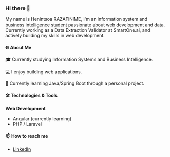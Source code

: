 ### Hi there 👋
My name is Henintsoa RAZAFINIME, I'm an information system and business intelligence student passionate about web development and data. Currently working as a Data Extraction Validator at SmartOne.ai, and actively building my skills in web development.

#### 🌐 About Me
🎓 Currently studying Information Systems and Business Intelligence.

💻 I enjoy building web applications. 

🚀 Currently learning Java/Spring Boot through a personal project.

#### 🛠️ Technologies & Tools

**Web Development**
 - Angular (currently learning)
 - PHP / Laravel

#### 📫 How to reach me
- [LinkedIn](https://www.linkedin.com/in/henintsoa-razafinime-79a69125b/)


<!--
**Henintsoa-rzfm/Henintsoa-rzfm** is a ✨ _special_ ✨ repository because its `README.md` (this file) appears on your GitHub profile.

Here are some ideas to get you started:

- 🔭 I’m currently working on ...
- 🌱 I’m currently learning ...
- 👯 I’m looking to collaborate on ...
- 🤔 I’m looking for help with ...
- 💬 Ask me about ...
- 📫 How to reach me: ...
- 😄 Pronouns: ...
- ⚡ Fun fact: ...
-->
